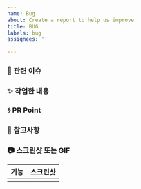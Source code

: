 ```yaml
---
name: Bug
about: Create a report to help us improve
title: BUG
labels: bug
assignees: ''

---
```


### 👀 관련 이슈

<!-- 관련 이슈를 적어주세요 -->

### ✨ 작업한 내용

<!-- 작업한 내용을 적어주세요 -->

### 🌀 PR Point

<!-- 코드리뷰가 필요한 부분이 있다면 적어주세요 -->

### 🍰 참고사항

<!-- 참고할 사항이 있다면 적어주세요 -->

### 📷 스크린샷 또는 GIF
|기능|스크린샷|
|:--:|:--:|
|||
